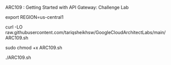 ARC109 : Getting Started with API Gateway: Challenge Lab 

export REGION=us-central1

curl -LO raw.githubusercontent.com/tariqsheikhsw/GoogleCloudArchitectLabs/main/ARC109.sh

sudo chmod +x ARC109.sh

./ARC109.sh


